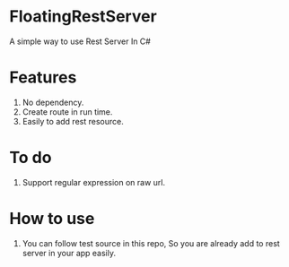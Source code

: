 # FloatingRestServer
A simple way to use Rest Server In C#

# Features

1. No dependency.
2. Create route in run time.
3. Easily to add rest resource.

# To do 

1. Support regular expression on raw url.

# How to use

1. You can follow test source in this repo, So you are already add to rest server in your app easily.
